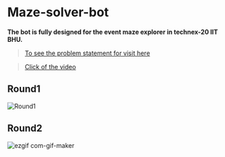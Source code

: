 # Maze-solver-bot

**The bot is fully designed for the event maze explorer in technex-20 IIT BHU.**

> [To see the problem statement for visit here](https://github.com/pravesh-pandey/Maze_Explorer/blob/main/problem%20stetment%20of%20maze%20explorer%20(IIT%20Bhu).pdf)

> [Click of the video](https://youtu.be/cMjCiNqAYVQ)

## Round1
  ![Round1](https://user-images.githubusercontent.com/58443282/113011542-85741a80-9197-11eb-8e22-0d3bb30740f0.gif)
## Round2
  ![ezgif com-gif-maker](https://user-images.githubusercontent.com/58443282/113012193-2cf14d00-9198-11eb-82ba-2e281d9ed375.gif)
